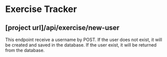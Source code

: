 # Exercise Tracker

## [project url]/api/exercise/new-user

This endpoint receive a username by POST. If the user does not exist, it will be created and saved in the database. If the user exist, it will be returned from the database.